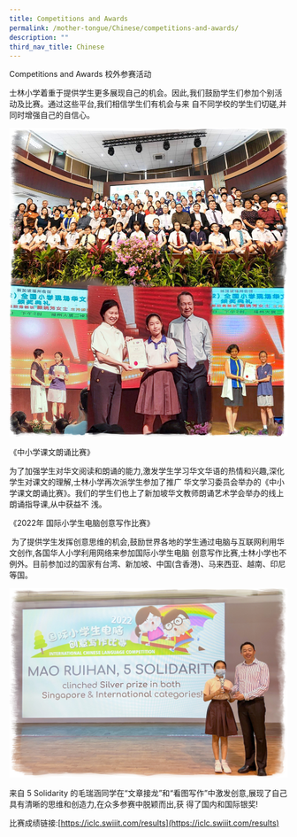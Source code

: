 ```yaml
---
title: Competitions and Awards
permalink: /mother-tongue/Chinese/competitions-and-awards/
description: ""
third_nav_title: Chinese
---
```

Competitions and Awards
校外参赛活动

士林小学着重于提供学生更多展现自己的机会。因此,我们鼓励学生们参加个别活动及比赛。通过这些平台,我们相信学生们有机会与来 自不同学校的学生们切磋,并同时增强自己的自信心。

![](/images/Mother%20Tongue/Competitions%20and%20Awards/B%20Collage%2002.jpg)

《中小学课文朗诵比赛》

为了加强学生对华文阅读和朗诵的能力,激发学生学习华文华语的热情和兴趣,深化学生对课文的理解,士林小学再次派学生参加了推广 华文学习委员会举办的《中小学课文朗诵比赛》。我们的学生们也上了新加坡华文教师朗诵艺术学会举办的线上朗诵指导课,从中获益不 浅。
         
《2022年 国际小学生电脑创意写作比赛》

 为了提供学生发挥创意思维的机会,鼓励世界各地的学生通过电脑与互联网利用华文创作,各国华人小学利用网络来参加国际小学生电脑 创意写作比赛,士林小学也不例外。目前参加过的国家有台湾、新加坡、中国(含香港)、马来西亚、越南、印尼等国。

![](/images/Mother%20Tongue/Competitions%20and%20Awards/A-Mao%20Ruihan-edited02.jpg)

来自 5 Solidarity 的毛瑞涵同学在“文章接龙”和“看图写作”中激发创意,展现了自己具有清晰的思维和创造力,在众多参赛中脱颖而出,获 得了国内和国际银奖!

比赛成绩链接:[https://iclc.swiiit.com/results](https://iclc.swiiit.com/results)